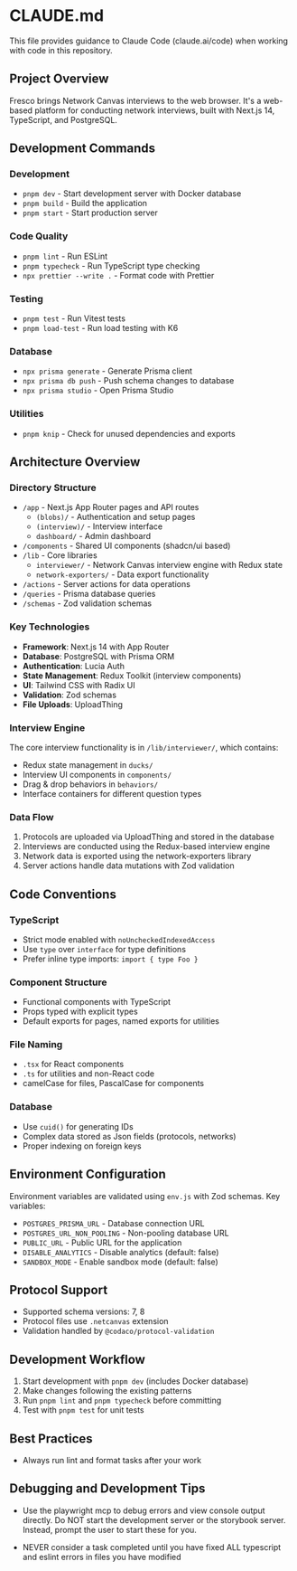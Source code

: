 # CLAUDE.md

This file provides guidance to Claude Code (claude.ai/code) when working with code in this repository.

## Project Overview

Fresco brings Network Canvas interviews to the web browser. It's a web-based platform for conducting network interviews, built with Next.js 14, TypeScript, and PostgreSQL.

## Development Commands

### Development

- `pnpm dev` - Start development server with Docker database
- `pnpm build` - Build the application
- `pnpm start` - Start production server

### Code Quality

- `pnpm lint` - Run ESLint
- `pnpm typecheck` - Run TypeScript type checking
- `npx prettier --write .` - Format code with Prettier

### Testing

- `pnpm test` - Run Vitest tests
- `pnpm load-test` - Run load testing with K6

### Database

- `npx prisma generate` - Generate Prisma client
- `npx prisma db push` - Push schema changes to database
- `npx prisma studio` - Open Prisma Studio

### Utilities

- `pnpm knip` - Check for unused dependencies and exports

## Architecture Overview

### Directory Structure

- `/app` - Next.js App Router pages and API routes
  - `(blobs)/` - Authentication and setup pages
  - `(interview)/` - Interview interface
  - `dashboard/` - Admin dashboard
- `/components` - Shared UI components (shadcn/ui based)
- `/lib` - Core libraries
  - `interviewer/` - Network Canvas interview engine with Redux state
  - `network-exporters/` - Data export functionality
- `/actions` - Server actions for data operations
- `/queries` - Prisma database queries
- `/schemas` - Zod validation schemas

### Key Technologies

- **Framework**: Next.js 14 with App Router
- **Database**: PostgreSQL with Prisma ORM
- **Authentication**: Lucia Auth
- **State Management**: Redux Toolkit (interview components)
- **UI**: Tailwind CSS with Radix UI
- **Validation**: Zod schemas
- **File Uploads**: UploadThing

### Interview Engine

The core interview functionality is in `/lib/interviewer/`, which contains:

- Redux state management in `ducks/`
- Interview UI components in `components/`
- Drag & drop behaviors in `behaviors/`
- Interface containers for different question types

### Data Flow

1. Protocols are uploaded via UploadThing and stored in the database
2. Interviews are conducted using the Redux-based interview engine
3. Network data is exported using the network-exporters library
4. Server actions handle data mutations with Zod validation

## Code Conventions

### TypeScript

- Strict mode enabled with `noUncheckedIndexedAccess`
- Use `type` over `interface` for type definitions
- Prefer inline type imports: `import { type Foo }`

### Component Structure

- Functional components with TypeScript
- Props typed with explicit types
- Default exports for pages, named exports for utilities

### File Naming

- `.tsx` for React components
- `.ts` for utilities and non-React code
- camelCase for files, PascalCase for components

### Database

- Use `cuid()` for generating IDs
- Complex data stored as Json fields (protocols, networks)
- Proper indexing on foreign keys

## Environment Configuration

Environment variables are validated using `env.js` with Zod schemas. Key variables:

- `POSTGRES_PRISMA_URL` - Database connection URL
- `POSTGRES_URL_NON_POOLING` - Non-pooling database URL
- `PUBLIC_URL` - Public URL for the application
- `DISABLE_ANALYTICS` - Disable analytics (default: false)
- `SANDBOX_MODE` - Enable sandbox mode (default: false)

## Protocol Support

- Supported schema versions: 7, 8
- Protocol files use `.netcanvas` extension
- Validation handled by `@codaco/protocol-validation`

## Development Workflow

1. Start development with `pnpm dev` (includes Docker database)
2. Make changes following the existing patterns
3. Run `pnpm lint` and `pnpm typecheck` before committing
4. Test with `pnpm test` for unit tests

## Best Practices

- Always run lint and format tasks after your work

## Debugging and Development Tips

- Use the playwright mcp to debug errors and view console output directly. Do NOT start the development server or the storybook server. Instead, prompt the user to start these for you.

- NEVER consider a task completed until you have fixed ALL typescript and eslint errors in files you have modified